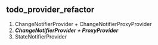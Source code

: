 ## todo_provider_refactor

1. ChangeNotifierProvider + ChangeNotifierProxyProvider
2. ***ChangeNotifierProvider + ProxyProvider***
3. StateNotifierProvider